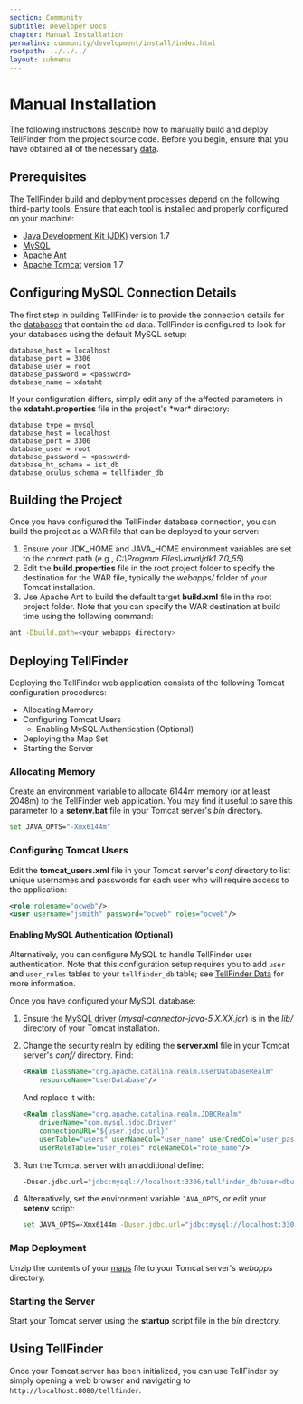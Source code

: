 ```yaml
---
section: Community
subtitle: Developer Docs
chapter: Manual Installation
permalink: community/development/install/index.html
rootpath: ../../../
layout: submenu
---
```


Manual Installation
============

The following instructions describe how to manually build and deploy TellFinder from the project source code. Before you begin, ensure that you have obtained all of the necessary [data](../data).

## <a name="prereqs"></a> Prerequisites ##

The TellFinder build and deployment processes depend on the following third-party tools. Ensure that each tool is installed and properly configured on your machine:

- [Java Development Kit (JDK)](http://www.oracle.com/technetwork/java/) version 1.7
- [MySQL](http://www.mysql.com/)
- [Apache Ant](http://ant.apache.org/)
- [Apache Tomcat](http://tomcat.apache.org/) version 1.7

## <a name="databases"></a> Configuring MySQL Connection Details ##

The first step in building TellFinder is to provide the connection details for the [databases](../data/#databases) that contain the ad data. TellFinder is configured to look for your databases using the default MySQL setup:

```
database_host = localhost
database_port = 3306
database_user = root
database_password = <password>
database_name = xdataht
```

If your configuration differs, simply edit any of the affected parameters in the **xdataht.properties** file in the project's *war\* directory:

```
database_type = mysql
database_host = localhost
database_port = 3306
database_user = root
database_password = <password>
database_ht_schema = ist_db
database_oculus_schema = tellfinder_db
```

## <a name="build"></a> Building the Project ##

Once you have configured the TellFinder database connection, you can build the project as a WAR file that can be deployed to your server:

1. Ensure your JDK_HOME and JAVA_HOME environment variables are set to the correct path (e.g., *C:\Program Files\Java\jdk1.7.0_55*).
2. Edit the **build.properties** file in the root project folder to specify the destination for the WAR file, typically the *webapps/* folder of your Tomcat installation.
3. Use Apache Ant to build the default target **build.xml** file in the root project folder. Note that you can specify the WAR destination at build time using the following command:

```bash
ant -Dbuild.path=<your_webapps_directory>
```

## <a name="deploy"></a> Deploying TellFinder ##

Deploying the TellFinder web application consists of the following Tomcat configuration procedures:

- Allocating Memory
- Configuring Tomcat Users
    - Enabling MySQL Authentication (Optional)
- Deploying the Map Set
- Starting the Server

### Allocating Memory ###

Create an environment variable to allocate 6144m memory (or at least 2048m) to the TellFinder web application. You may find it useful to save this parameter to a **setenv.bat** file in your Tomcat server's *bin* directory. 

```bash
set JAVA_OPTS="-Xmx6144m"
```

### Configuring Tomcat Users ###

Edit the **tomcat_users.xml** file in your Tomcat server's *conf* directory to list unique usernames and passwords for each user who will require access to the application:

```xml
<role rolename="ocweb"/>
<user username="jsmith" password="ocweb" roles="ocweb"/>
```

#### <a name="mysql-auth"></a> Enabling MySQL Authentication (Optional) ####

Alternatively, you can configure MySQL to handle TellFinder user authentication. Note that this configuration setup requires you to add `user` and `user_roles` tables to your `tellfinder_db` table; see [TellFinder Data](../data/#mysql-auth) for more information.

Once you have configured your MySQL database:

1. Ensure the [MySQL driver](http://dev.mysql.com/downloads/connector/j/) (*mysql-connector-java-5.X.XX.jar*) is in the *lib/* directory of your Tomcat installation.
2. Change the security realm by editing the **server.xml** file in your Tomcat server's *conf/* directory. Find:

	```xml
	<Realm className="org.apache.catalina.realm.UserDatabaseRealm" 
		resourceName="UserDatabase"/>
	```
			
	And replace it with:

	```xml
	<Realm className="org.apache.catalina.realm.JDBCRealm"
		driverName="com.mysql.jdbc.Driver"
		connectionURL="${user.jdbc.url}"
		userTable="users" userNameCol="user_name" userCredCol="user_pass"
		userRoleTable="user_roles" roleNameCol="role_name"/>
	```
	
3. Run the Tomcat server with an additional define:

	```bash
	-Duser.jdbc.url="jdbc:mysql://localhost:3306/tellfinder_db?user=dbuser&password=dbpass"
	```
	
4. Alternatively, set the environment variable `JAVA_OPTS`, or edit your **setenv** script:

	```bash
	set JAVA_OPTS=-Xmx6144m -Duser.jdbc.url="jdbc:mysql://localhost:3306/tellfinder_db?user=dbuser&password=dbpass"
	```

### Map Deployment ###

Unzip the contents of your [maps](../data/#maps) file to your Tomcat server's *webapps* directory.

### Starting the Server ###

Start your Tomcat server using the **startup** script file in the *bin* directory.

## Using TellFinder ##

Once your Tomcat server has been initialized, you can use TellFinder by simply opening a web browser and navigating to `http://localhost:8080/tellfinder`.